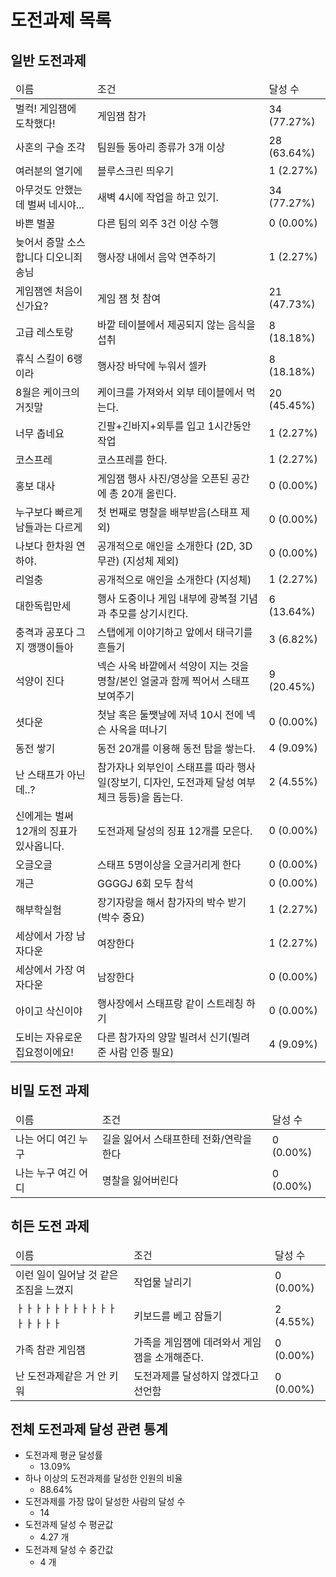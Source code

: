 # 도전과제 목록

## 일반 도전과제

<table>
  <thead>
    <tr>
      <td>이름</td>
      <td>조건</td>
      <td>달성 수</td>
    </tr>
  </thead>
  <tbody>
    <tr>
      <td>벌컥! 게임잼에 도착했다!</td>
      <td>게임잼 참가</td>
      <td>34 (77.27%)</td>
    </tr>
    <tr>
      <td>사혼의 구슬 조각</td>
      <td>팀원들 동아리 종류가 3개 이상</td>
      <td>28 (63.64%)</td>
    </tr>
    <tr>
      <td>여러분의 열기에</td>
      <td>블루스크린 띄우기</td>
      <td>1 (2.27%)</td>
    </tr>
    <tr>
      <td>아무것도 안했는데 벌써 네시야...</td>
      <td>새벽 4시에 작업을 하고 있기.</td>
      <td>34 (77.27%)</td>
    </tr>
    <tr>
      <td>바쁜 벌꿀</td>
      <td>다른 팀의 외주 3건 이상 수행</td>
      <td>0 (0.00%)</td>
    </tr>
    <tr>
      <td>늦어서 증말 소스합니다 디오니죄송님</td>
      <td>행사장 내에서 음악 연주하기</td>
      <td>1 (2.27%)</td>
    </tr>
    <tr>
      <td>게임잼엔 처음이신가요?</td>
      <td>게임 잼 첫 참여</td>
      <td>21 (47.73%)</td>
    </tr>
    <tr>
      <td>고급 레스토랑</td>
      <td>바깥 테이블에서 제공되지 않는 음식을 섭취</td>
      <td>8 (18.18%)</td>
    </tr>
    <tr>
      <td>휴식 스킬이 6랭이라</td>
      <td>행사장 바닥에 누워서 셀카</td>
      <td>8 (18.18%)</td>
    </tr>
    <tr>
      <td>8월은 케이크의 거짓말</td>
      <td>케이크를 가져와서 외부 테이블에서 먹는다.</td>
      <td>20 (45.45%)</td>
    </tr>
    <tr>
      <td>너무 춥네요</td>
      <td>긴팔+긴바지+외투를 입고 1시간동안 작업</td>
      <td>1 (2.27%)</td>
    </tr>
    <tr>
      <td>코스프레</td>
      <td>코스프레를 한다.</td>
      <td>1 (2.27%)</td>
    </tr>
    <tr>
      <td>홍보 대사</td>
      <td>게임잼 행사 사진/영상을 오픈된 공간에 총 20개 올린다.</td>
      <td>0 (0.00%)</td>
    </tr>
    <tr>
      <td>누구보다 빠르게 남들과는 다르게</td>
      <td>첫 번째로 명찰을 배부받음(스태프 제외)</td>
      <td>0 (0.00%)</td>
    </tr>
    <tr>
      <td>나보다 한차원 연하야.</td>
      <td>공개적으로 애인을 소개한다 (2D, 3D 무관) (지성체 제외)</td>
      <td>0 (0.00%)</td>
    </tr>
    <tr>
      <td>리얼충</td>
      <td>공개적으로 애인을 소개한다 (지성체)</td>
      <td>1 (2.27%)</td>
    </tr>
    <tr>
      <td>대한독립만세</td>
      <td>행사 도중이나 게임 내부에 광복절 기념과 추모를 상기시킨다.</td>
      <td>6 (13.64%)</td>
    </tr>
    <tr>
      <td>충격과 공포다 그지 깽깽이들아</td>
      <td>스탭에게 이야기하고 앞에서 태극기를 흔들기</td>
      <td>3 (6.82%)</td>
    </tr>
    <tr>
      <td>석양이 진다</td>
      <td>넥슨 사옥 바깥에서 석양이 지는 것을 명찰/본인 얼굴과 함께 찍어서 스태프 보여주기</td>
      <td>9 (20.45%)</td>
    </tr>
    <tr>
      <td>셧다운</td>
      <td>첫날 혹은 둘쨋날에 저녁 10시 전에 넥슨 사옥을 떠나기</td>
      <td>0 (0.00%)</td>
    </tr>
    <tr>
      <td>동전 쌓기</td>
      <td>동전 20개를 이용해 동전 탑을 쌓는다.</td>
      <td>4 (9.09%)</td>
    </tr>
    <tr>
      <td>난 스태프가 아닌데..?</td>
      <td>참가자나 외부인이 스태프를 따라 행사 일(장보기, 디자인, 도전과제 달성 여부 체크 등등)을 돕는다.</td>
      <td>2 (4.55%)</td>
    </tr>
    <tr>
      <td>신에게는 벌써 12개의 징표가 있사옵니다.</td>
      <td>도전과제 달성의 징표 12개를 모은다.</td>
      <td>0 (0.00%)</td>
    </tr>
    <tr>
      <td>오글오글</td>
      <td>스태프 5명이상을 오글거리게 한다</td>
      <td>0 (0.00%)</td>
    </tr>
    <tr>
      <td>개근</td>
      <td>GGGGJ 6회 모두 참석</td>
      <td>0 (0.00%)</td>
    </tr>
    <tr>
      <td>해부학실험</td>
      <td>장기자랑을 해서 참가자의 박수 받기(박수 중요)</td>
      <td>1 (2.27%)</td>
    </tr>
    <tr>
      <td>세상에서 가장 남자다운</td>
      <td>여장한다</td>
      <td>1 (2.27%)</td>
    </tr>
    <tr>
      <td>세상에서 가장 여자다운</td>
      <td>남장한다</td>
      <td>0 (0.00%)</td>
    </tr>
    <tr>
      <td>아이고 삭신이야</td>
      <td>행사장에서 스태프랑 같이 스트레칭 하기</td>
      <td>0 (0.00%)</td>
    </tr>
    <tr>
      <td>도비는 자유로운 집요정이에요!</td>
      <td>다른 참가자의 양말 빌려서 신기(빌려준 사람 인증 필요)</td>
      <td>4 (9.09%)</td>
    </tr>
  </tbody>
</table>

## 비밀 도전 과제

<table>
  <thead>
    <tr>
      <td>이름</td>
      <td>조건</td>
      <td>달성 수</td>
    </tr>
  </thead>
  <tbody>
    <tr>
      <td>나는 어디 여긴 누구</td>
      <td>길을 잃어서 스태프한테 전화/연락을 한다</td>
      <td>0 (0.00%)</td>
    </tr>
    <tr>
      <td>나는 누구 여긴 어디</td>
      <td>명찰을 잃어버린다</td>
      <td>0 (0.00%)</td>
    </tr>
  </tbody>
</table>

## 히든 도전 과제

<table>
  <thead>
    <tr>
      <td>이름</td>
      <td>조건</td>
      <td>달성 수</td>
    </tr>
  </thead>
  <tbody>
    <tr>
      <td>이런 일이 일어날 것 같은 조짐을 느꼈지</td>
      <td>작업물 날리기</td>
      <td>0 (0.00%)</td>
    </tr>
    <tr>
      <td>ㅏㅏㅏㅏㅏㅏㅏㅏㅏㅏㅏㅏㅏㅏㅏㅏ</td>
      <td>키보드를 베고 잠들기</td>
      <td>2 (4.55%)</td>
    </tr>
    <tr>
      <td>가족 참관 게임잼</td>
      <td>가족을 게임잼에 데려와서 게임잼을 소개해준다.</td>
      <td>0 (0.00%)</td>
    </tr>
    <tr>
      <td>난 도전과제같은 거 안 키워</td>
      <td>도전과제를 달성하지 않겠다고 선언함</td>
      <td>0 (0.00%)</td>
    </tr>
  </tbody>
</table>

## 전체 도전과제 달성 관련 통계

* 도전과제 평균 달성률
    * 13.09%
* 하나 이상의 도전과제를 달성한 인원의 비율
    * 88.64%
* 도전과제를 가장 많이 달성한 사람의 달성 수
    * 14
* 도전과제 달성 수 평균값
    * 4.27 개
* 도전과제 달성 수 중간값
    * 4 개
